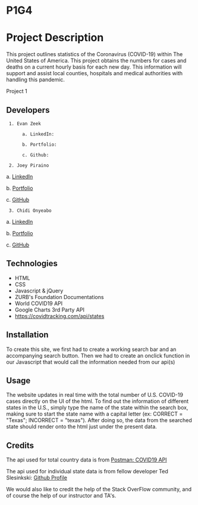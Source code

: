 <!-- @format -->

# P1G4

# Project Description

This project outlines statistics of the Coronavirus (COVID-19) within The United States of America. This project obtains the numbers for cases and deaths on a current hourly basis for each new day.
This information will support and assist local counties, hospitals and medical authorities with handling this pandemic.

Project 1

## Developers

     1. Evan Zeek

          a. LinkedIn:

          b. Portfolio:

          c. Github:

     2. Joey Piraino

a. [LinkedIn](http://www.linkedin.com/in/joey-piraino)

b. [Portfolio](https://joeypiraino.github.io/portfolio)

c. [GitHub](https://github.com/joeypiraino)

     3. Chidi Onyeabo

a. [LinkedIn](http://linkedin.com/in/franklin-onyeabo-b168631a1)

b. [Portfolio](http://fonyeabo12.github.io/)

c. [GitHub](http://github.com/fonyeabo12)

## Technologies

- HTML
- CSS
- Javascript & jQuery
- ZURB's Foundation Documentations
- World COVID19 API
- Google Charts 3rd Party API
- https://covidtracking.com/api/states

## Installation

To create this site, we first had to create a working search bar and an accompanying search button.
Then we had to create an onclick function in our Javascript that would call the information needed from our api(s)

## Usage

The website updates in real time with the total number of U.S. COVID-19 cases directly on the UI of the html.
To find out the information of different states in the U.S., simply type the name of the state within the search box, making sure to start the state name with a capital letter (ex: CORRECT = "Texas"; INCORRECT = "texas").
After doing so, the data from the searched state should render onto the html just under the present data.

## Credits

The api used for total country data is from [Postman: COVID19 API](https://api.covid19api.com/)

The api used for individual state data is from fellow developer Ted Slesinkski:
[Github Profile](https://github.com/energee)

We would also like to credit the help of the Stack OverFlow community, and of course the help of our instructor and TA's.
